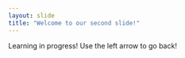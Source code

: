```yaml
---
layout: slide
title: "Welcome to our second slide!"
---
```

Learning in progress!
Use the left arrow to go back!
